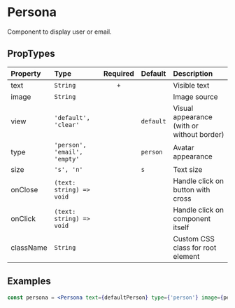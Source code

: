 # Persona

Component to display user or email.

## PropTypes

| Property  | Type                         | Required | Default   | Description                                |
| :-------- | :--------------------------- | :------: | :-------- | :----------------------------------------- |
| text      | `String`                     |   `+`    |           | Visible text                               |
| image     | `String`                     |          |           | Image source                               |
| view      | `'default', 'clear'`         |          | `default` | Visual appearance (with or without border) |
| type      | `'person', 'email', 'empty'` |          | `person`  | Avatar appearance                          |
| size      | `'s', 'n'`                   |          | `s`       | Text size                                  |
| onClose   | `(text: string) => void`     |          |           | Handle click on button with cross          |
| onClick   | `(text: string) => void`     |          |           | Handle click on component itself           |
| className | `String`                     |          |           | Custom CSS class for root element          |

## Examples

```jsx
const persona = <Persona text={defaultPerson} type={'person'} image={personImg} />;
```
